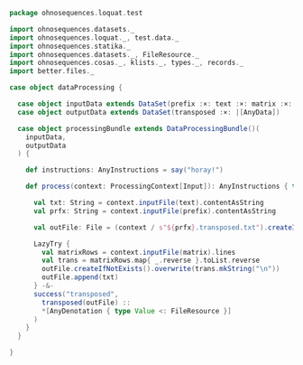 
```scala
package ohnosequences.loquat.test

import ohnosequences.datasets._
import ohnosequences.loquat._, test.data._
import ohnosequences.statika._
import ohnosequences.datasets._, FileResource._
import ohnosequences.cosas._, klists._, types._, records._
import better.files._

case object dataProcessing {

  case object inputData extends DataSet(prefix :×: text :×: matrix :×: |[AnyData])
  case object outputData extends DataSet(transposed :×: |[AnyData])

  case object processingBundle extends DataProcessingBundle()(
    inputData,
    outputData
  ) {

    def instructions: AnyInstructions = say("horay!")

    def process(context: ProcessingContext[Input]): AnyInstructions { type Out <: OutputFiles } = {

      val txt: String = context.inputFile(text).contentAsString
      val prfx: String = context.inputFile(prefix).contentAsString

      val outFile: File = (context / s"${prfx}.transposed.txt").createIfNotExists()

      LazyTry {
        val matrixRows = context.inputFile(matrix).lines
        val trans = matrixRows.map{ _.reverse }.toList.reverse
        outFile.createIfNotExists().overwrite(trans.mkString("\n"))
        outFile.append(txt)
      } -&-
      success("transposed",
        transposed(outFile) ::
        *[AnyDenotation { type Value <: FileResource }]
      )
    }
  }

}

```




[main/scala/ohnosequences/loquat/configs/autoscaling.scala]: ../../../../../main/scala/ohnosequences/loquat/configs/autoscaling.scala.md
[main/scala/ohnosequences/loquat/configs/general.scala]: ../../../../../main/scala/ohnosequences/loquat/configs/general.scala.md
[main/scala/ohnosequences/loquat/configs/loquat.scala]: ../../../../../main/scala/ohnosequences/loquat/configs/loquat.scala.md
[main/scala/ohnosequences/loquat/configs/resources.scala]: ../../../../../main/scala/ohnosequences/loquat/configs/resources.scala.md
[main/scala/ohnosequences/loquat/configs/termination.scala]: ../../../../../main/scala/ohnosequences/loquat/configs/termination.scala.md
[main/scala/ohnosequences/loquat/configs/user.scala]: ../../../../../main/scala/ohnosequences/loquat/configs/user.scala.md
[main/scala/ohnosequences/loquat/dataMappings.scala]: ../../../../../main/scala/ohnosequences/loquat/dataMappings.scala.md
[main/scala/ohnosequences/loquat/dataProcessing.scala]: ../../../../../main/scala/ohnosequences/loquat/dataProcessing.scala.md
[main/scala/ohnosequences/loquat/logger.scala]: ../../../../../main/scala/ohnosequences/loquat/logger.scala.md
[main/scala/ohnosequences/loquat/loquats.scala]: ../../../../../main/scala/ohnosequences/loquat/loquats.scala.md
[main/scala/ohnosequences/loquat/manager.scala]: ../../../../../main/scala/ohnosequences/loquat/manager.scala.md
[main/scala/ohnosequences/loquat/terminator.scala]: ../../../../../main/scala/ohnosequences/loquat/terminator.scala.md
[main/scala/ohnosequences/loquat/utils.scala]: ../../../../../main/scala/ohnosequences/loquat/utils.scala.md
[main/scala/ohnosequences/loquat/worker.scala]: ../../../../../main/scala/ohnosequences/loquat/worker.scala.md
[test/scala/ohnosequences/loquat/test/config.scala]: config.scala.md
[test/scala/ohnosequences/loquat/test/data.scala]: data.scala.md
[test/scala/ohnosequences/loquat/test/dataMappings.scala]: dataMappings.scala.md
[test/scala/ohnosequences/loquat/test/dataProcessing.scala]: dataProcessing.scala.md
[test/scala/ohnosequences/loquat/test/md5.scala]: md5.scala.md